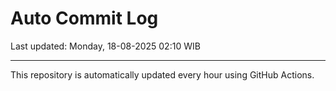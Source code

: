 # Auto Commit Log

Last updated: Monday, 18-08-2025 02:10 WIB

---

This repository is automatically updated every hour using GitHub Actions.

